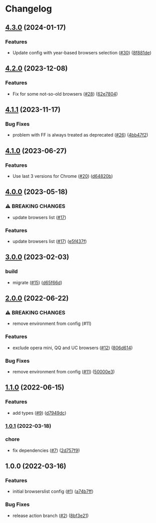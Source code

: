# Changelog

## [4.3.0](https://github.com/gravity-ui/browserslist-config/compare/v4.2.0...v4.3.0) (2024-01-17)


### Features

* Update config with year-based browsers selection ([#30](https://github.com/gravity-ui/browserslist-config/issues/30)) ([8f881de](https://github.com/gravity-ui/browserslist-config/commit/8f881de80d6bf602a2ab0bd2c64dace4e7f9ccf4))

## [4.2.0](https://github.com/gravity-ui/browserslist-config/compare/v4.1.1...v4.2.0) (2023-12-08)


### Features

* Fix for some not-so-old browsers ([#28](https://github.com/gravity-ui/browserslist-config/issues/28)) ([62e7804](https://github.com/gravity-ui/browserslist-config/commit/62e78040252042d9e8c99782dcfda9aa65f5987e))

## [4.1.1](https://github.com/gravity-ui/browserslist-config/compare/v4.1.0...v4.1.1) (2023-11-17)


### Bug Fixes

* problem with FF is always treated as deprecated ([#26](https://github.com/gravity-ui/browserslist-config/issues/26)) ([4bb47f2](https://github.com/gravity-ui/browserslist-config/commit/4bb47f2042e66f454ae32310919ba27c4a329d27))

## [4.1.0](https://github.com/gravity-ui/browserslist-config/compare/v4.0.0...v4.1.0) (2023-06-27)


### Features

* Use last 3 versions for Chrome ([#20](https://github.com/gravity-ui/browserslist-config/issues/20)) ([d64820b](https://github.com/gravity-ui/browserslist-config/commit/d64820b4e4d1fb9a4af3634c0f5ea1c5da5df90c))

## [4.0.0](https://github.com/gravity-ui/browserslist-config/compare/v3.0.0...v4.0.0) (2023-05-18)


### ⚠ BREAKING CHANGES

* update browsers list ([#17](https://github.com/gravity-ui/browserslist-config/issues/17))

### Features

* update browsers list ([#17](https://github.com/gravity-ui/browserslist-config/issues/17)) ([e5f437f](https://github.com/gravity-ui/browserslist-config/commit/e5f437fc28f3997c49d66fb928d30407efe6b7a8))

## [3.0.0](https://github.com/gravity-ui/browserslist-config/compare/v2.0.0...v3.0.0) (2023-02-03)


### build

* migrate ([#15](https://github.com/gravity-ui/browserslist-config/issues/15)) ([d65f66d](https://github.com/gravity-ui/browserslist-config/commit/d65f66dc565c7005cf87b4436ef1951b1264a376))

## [2.0.0](https://github.com/gravity-ui/browserslist-config/compare/v1.1.0...v2.0.0) (2022-06-22)


### ⚠ BREAKING CHANGES

* remove environment from config (#11)

### Features

* exclude opera mini, QQ and UC browsers ([#12](https://github.com/gravity-ui/browserslist-config/issues/12)) ([806d614](https://github.com/gravity-ui/browserslist-config/commit/806d6145a6e36f5a3d0fa5273de8fe45322291a0))


### Bug Fixes

* remove environment from config ([#11](https://github.com/gravity-ui/browserslist-config/issues/11)) ([50000e3](https://github.com/gravity-ui/browserslist-config/commit/50000e375a9aa33931369ac53d4b44d6c3fe20c6))

## [1.1.0](https://github.com/gravity-ui/browserslist-config/compare/v1.0.1...v1.1.0) (2022-06-15)


### Features

* add types ([#9](https://github.com/gravity-ui/browserslist-config/issues/9)) ([d7949dc](https://github.com/gravity-ui/browserslist-config/commit/d7949dcc043c66e516406dc00543cd676f34b71b))

### [1.0.1](https://www.github.com/gravity-ui/browserslist-config/compare/v1.0.0...v1.0.1) (2022-03-18)


### chore

* fix dependencies ([#7](https://www.github.com/gravity-ui/browserslist-config/issues/7)) ([2d757f9](https://www.github.com/gravity-ui/browserslist-config/commit/2d757f9a3e46eccc2f0751cacbd0ee76686cce37))

## 1.0.0 (2022-03-16)


### Features

* initial browserslist config ([#1](https://www.github.com/gravity-ui/browserslist-config/issues/1)) ([a74b7ff](https://www.github.com/gravity-ui/browserslist-config/commit/a74b7ff149680e9bed45718507950b2541bee1a6))


### Bug Fixes

* release action branch ([#2](https://www.github.com/gravity-ui/browserslist-config/issues/2)) ([8bf3e21](https://www.github.com/gravity-ui/browserslist-config/commit/8bf3e21f2667041946c08721e48a662f75a00b9b))
